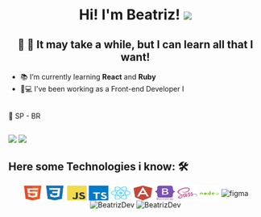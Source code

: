 <h1 align="center">Hi! I'm Beatriz! <img src="https://media.giphy.com/media/OBnIvqqpKFbZam9Wmj/giphy.gif" width="10%"></h1>
<h2 align="center">🚀 💛 It may take a while, but I can learn all that I want!</h2>

- 📚 I’m currently learning **React** and **Ruby**
- 🏡💻 I've been working as a Front-end Developer I
<br>
📍  SP - BR <br>

## 
<a href="https://www.linkedin.com/in/beatriz-c-silva-099b7373/" target="_blank"><img src="https://img.shields.io/badge/-LinkedIn-%230077B5?style=for-the-badge&logo=linkedin&logoColor=white" target="_blank"></a>
 <a href = "mailto:beatrizcss.dev@gmail.com"><img src="https://img.shields.io/badge/-Gmail-%23333?style=for-the-badge&logo=gmail&logoColor=white" target="_blank"></a>

## Here some Technologies i know: 🛠
<div display="inline_block" align="center">

<img align="center"  height="30" width="40" src="https://raw.githubusercontent.com/devicons/devicon/master/icons/html5/html5-original.svg" alt="html5">

<img align="center" height="30" width="40" src="https://raw.githubusercontent.com/devicons/devicon/master/icons/css3/css3-plain.svg" alt="css3">

<img align="center" src="https://raw.githubusercontent.com/devicons/devicon/master/icons/javascript/javascript-original.svg" alt="javascript" width="40" height="30">
  
<img align="center" src="https://raw.githubusercontent.com/devicons/devicon/9f4f5cdb393299a81125eb5127929ea7bfe42889/icons/typescript/typescript-original.svg" alt="typescript" width="40" height="30">

<img align="center" alt="React" height="30" width="40" src="https://raw.githubusercontent.com/devicons/devicon/master/icons/react/react-original.svg">
  
 <img align="center" alt="Angular" height="30" width="40" src="https://raw.githubusercontent.com/devicons/devicon/master/icons/angularjs/angularjs-plain.svg">
   
<img align="center" src="https://raw.githubusercontent.com/devicons/devicon/master/icons/bootstrap/bootstrap-plain-wordmark.svg" alt="bootstrap" width="40" height="30">

<img align="center" src="https://raw.githubusercontent.com/devicons/devicon/master/icons/sass/sass-original.svg" alt="sass" width="40" height="30">

<img align="center" src="https://github.com/devicons/devicon/blob/master/icons/nodejs/nodejs-plain-wordmark.svg" alt="nodejs" width="40" height="30">

<img align="center" src="https://www.vectorlogo.zone/logos/figma/figma-icon.svg" alt="figma" width="40" height="30">

</div> 

<div align="center">
  <img height="160em" src="https://github-readme-stats.vercel.app/api/top-langs?username=beatrizcssantos&show_icons=true&theme=prussian&hide_border=true&locale=en&layout=compact" alt="BeatrizDev" />
  <img height="160em" src="https://github-readme-stats.vercel.app/api?username=beatrizcssantos&show_icons=true&theme=prussian&hide_border=true&locale=en" alt="BeatrizDev" />
</div>


